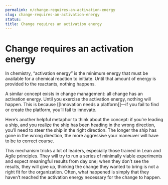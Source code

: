 ```yaml
---
permalink: n/change-requires-an-activation-energy
slug: change-requires-an-activation-energy
status: 
title: Change requires an activation energy
---
```

# Change requires an activation energy

In chemistry, “activation energy” is the minimum energy that must be available for a chemical reaction to initiate. Until that amount of energy is provided to the reactants, nothing happens.

A similar concept exists in change management: all change has an activation energy. Until you exercise the activation energy, nothing will happen. This is because [[Innovation needs a platform]]—if you fail to find or create the platform, you’ll fail to innovate.

Here’s another helpful metaphor to think about the concept: if you’re leading a ship, and you realize the ship has been heading in the wrong direction, you’ll need to steer the ship in the right direction. The longer the ship has gone in the wrong direction, the more aggressive your maneuver will have to be to correct course.

This mechanism tricks a lot of leaders, especially those trained in Lean and Agile principles. They will try to run a series of minimally viable experiments and expect meaningful results from day one; when they don’t see the results, they will give up, thinking the change they wanted to bring is not a right fit for the organization. Often, what happened is simply that they haven’t reached the activation energy necessary for the change to happen.
